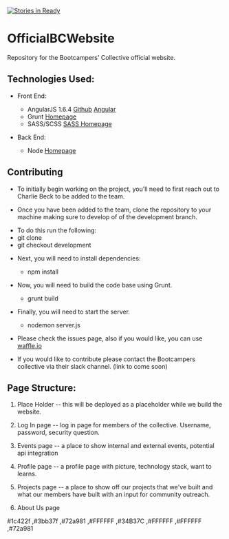 [![Stories in Ready](https://badge.waffle.io/BootcampersCollective/OfficalBCWebsite.png?label=ready&title=Ready)](https://waffle.io/BootcampersCollective/OfficalBCWebsite)

# OfficialBCWebsite
Repository for the Bootcampers' Collective official website.

## Technologies Used:

* Front End:
    - AngularJS 1.6.4 [Github](https://github.com/angular/angular.js) [Angular](https://angular.io/)
    - Grunt [Homepage](https://gruntjs.com/)
    - SASS/SCSS [SASS Homepage](http://sass-lang.com/)

* Back End:
    - Node [Homepage](https://nodejs.org/en/)

## Contributing
* To initially begin working on the project, you'll need to first reach out to Charlie Beck to be added to the team.


* Once you have been added to the team, clone the repository to your machine making sure to develop of of the development branch.
- To do this run the following:   
 - git clone <insert url>
 - git checkout development


* Next, you will need to install dependencies:
    - npm install


* Now, you will need to build the code base using Grunt.
    - grunt build


* Finally, you will need to start the server.
    - nodemon server.js


- Please check the issues page, also if you would like, you can use [waffle.io](http://waffle.io)

- If you would like to contribute please contact the Bootcampers collective via their slack channel.  (link to come soon)




## Page Structure:

1. Place Holder -- this will be deployed as a placeholder while we build the website.

2. Log In page -- log in page for members of the collective. Username, password, security question.

3. Events page -- a place to show internal and external events, potential api integration

4. Profile page -- a profile page with picture, technology stack, want to learns.

5. Projects page -- a place to show off our projects that we've built and what our members have built with an input for community outreach.

6. About Us page


#1c422f ,#3bb37f ,#72a981 ,#FFFFFF ,#34B37C ,#FFFFFF ,#FFFFFF ,#72a981
